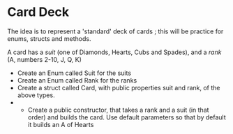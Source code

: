 Card Deck
==============

The idea is to represent a 'standard' deck of cards ; this will be practice for enums, structs and methods.

A card has a _suit_ (one of Diamonds, Hearts, Cubs and Spades), and a _rank_ (A, numbers 2-10, J, Q, K)

* Create an Enum called Suit for the suits
* Create an Enum called Rank for the ranks
* Create a struct called Card, with public properties suit and rank, of the above types.
* * Create a public constructor, that takes a rank and a suit (in that order) and builds the card. Use default parameters so that by default it builds an A of Hearts


